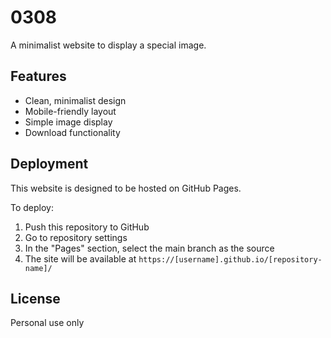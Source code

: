 # 0308 

A minimalist website to display a special image.

## Features

- Clean, minimalist design
- Mobile-friendly layout
- Simple image display
- Download functionality

## Deployment

This website is designed to be hosted on GitHub Pages.

To deploy:
1. Push this repository to GitHub
2. Go to repository settings
3. In the "Pages" section, select the main branch as the source
4. The site will be available at `https://[username].github.io/[repository-name]/`

## License

Personal use only

